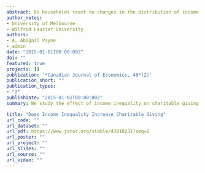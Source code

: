 ```yaml
---
abstract: Do households react to changes in the distribution of income in their localities by changing their charitable giving? The theoretical prediction of the effects of income inequality on giving is unclear. We study how changes in income inequality measured at the neighbourhood and municipality levels affect charitable giving by households in Canada between 1991 and 2006. We find that increases in inequality increase giving. Results are sensitive to the geographic dispersion of low-and high-income households in neighbourhoods within a municipality. The effect on donations is smaller in areas with high levels of inequality at both neighbourhood and municipality levels.
author_notes:
- University of Melbourne
- Wilfrid Laurier University
authors:
- A. Abigail Payne
- admin
date: "2015-01-01T00:00:00Z"
doi: ""
featured: true
projects: []
publication: '*Canadian Journal of Economics, 48*(2)'
publication_short: ""
publication_types:
- "2"
publishDate: "2015-01-01T00:00:00Z"
summary: We study the effect of income inequality on charitable giving

title: "Does Income Inequality Increase Charitable Giving"
url_code: ""
url_dataset: ""
url_pdf: https://www.jstor.org/stable/43818231?seq=1
url_poster: ""
url_project: ""
url_slides: ""
url_source: ""
url_video: ""
---
```


